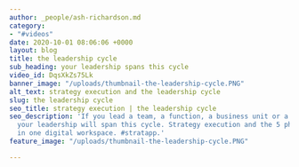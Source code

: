 ```yaml
---
author: _people/ash-richardson.md
category:
- "#videos"
date: 2020-10-01 08:06:06 +0000
layout: blog
title: the leadership cycle
sub_heading: your leadership spans this cycle
video_id: DqsXkZs75Lk
banner_image: "/uploads/thumbnail-the-leadership-cycle.PNG"
alt_text: strategy execution and the leadership cycle
slug: the leadership cycle
seo_title: strategy execution | the leadership cycle
seo_description: 'If you lead a team, a function, a business unit or a company, then
  your leadership will span this cycle. Strategy execution and the 5 phases of leadership,
  in one digital workspace. #stratapp.'
feature_image: "/uploads/thumbnail-the-leadership-cycle.PNG"

---
```

